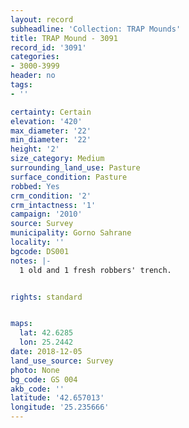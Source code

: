 ```yaml
---
layout: record
subheadline: 'Collection: TRAP Mounds'
title: TRAP Mound - 3091
record_id: '3091'
categories:
- 3000-3999
header: no
tags:
- ''

certainty: Certain
elevation: '420'
max_diameter: '22'
min_diameter: '22'
height: '2'
size_category: Medium
surrounding_land_use: Pasture
surface_condition: Pasture
robbed: Yes
crm_condition: '2'
crm_intactness: '1'
campaign: '2010'
source: Survey
municipality: Gorno Sahrane
locality: ''
bgcode: DS001
notes: |-
  1 old and 1 fresh robbers' trench.


rights: standard


maps:
  lat: 42.6285
  lon: 25.2442
date: 2018-12-05
land_use_source: Survey
photo: None
bg_code: GS 004
akb_code: ''
latitude: '42.657013'
longitude: '25.235666'
---
```

